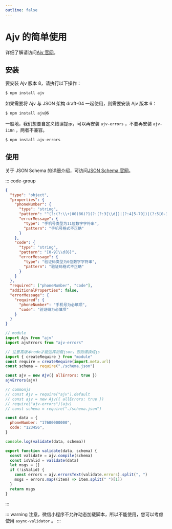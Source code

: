 ```yaml
---
outline: false
---
```


# Ajv 的简单使用

详细了解请访问[Ajv 官网](https://ajv.js.org/)。

## 安装

要安装 Ajv 版本 8，请执行以下操作：

```sh
$ npm install ajv
```

如果需要将 Ajv 与 JSON 架构 draft-04 一起使用，则需要安装 Ajv 版本 6：

```sh
$ npm install ajv@6
```

一般地，我们想要自定义错误提示，可以再安装 `ajv-errors` ，不要再安装 `ajv-i18n` ，两者不兼容。

```sh
$ npm install ajv-errors
```

## 使用

关于 JSON Schema 的详细介绍，可访问[JSON Schema 官网](http://json-schema.org/)。

::: code-group

```json [schema.json]
{
  "type": "object",
  "properties": {
    "phoneNumber": {
      "type": "string",
      "pattern": "^(?:(?:\\+|00)86)?1(?:(?:3[\\d])|(?:4[5-79])|(?:5[0-35-9])|(?:6[5-7])|(?:7[0-8])|(?:8[\\d])|(?:9[1589]))\\d{8}$",
      "errorMessage": {
        "type": "手机号类型为11位数字字符串",
        "pattern": "手机号格式不正确"
      }
    },
    "code": {
      "type": "string",
      "pattern": "[0-9]\\d{6}",
      "errorMessage": {
        "type": "验证码类型为6位数字字符串",
        "pattern": "验证码格式不正确"
      }
    }
  },
  "required": ["phoneNumber", "code"],
  "additionalProperties": false,
  "errorMessage": {
    "required": {
      "phoneNumber": "手机号为必填项",
      "code": "验证码为必填项"
    }
  }
}
```

```js [validate.js]
// module
import Ajv from "ajv"
import ajvErrors from "ajv-errors"

// 注意高版本node才能这样加载json，否则请换成js
import { createRequire } from "module"
const require = createRequire(import.meta.url)
const schema = require("./schema.json")

const ajv = new Ajv({ allErrors: true })
ajvErrors(ajv)

// commonjs
// const Ajv = require("ajv").default
// const ajv = new Ajv({ allErrors: true })
// require("ajv-errors")(ajv)
// const schema = require("./schema.json")

const data = {
  phoneNumber: "17600000000",
  code: "123456",
}

console.log(validate(data, schema))

export function validate(data, schema) {
  const validate = ajv.compile(schema)
  const isValid = validate(data)
  let msgs = []
  if (!isValid) {
    const errors = ajv.errorsText(validate.errors).split(", ")
    msgs = errors.map((item) => item.split(" ")[1])
  }
  return msgs
}
```

:::

::: warning
注意，微信小程序不允许动态加载脚本，所以不能使用，您可以考虑使用 `async-validator` 。
:::
